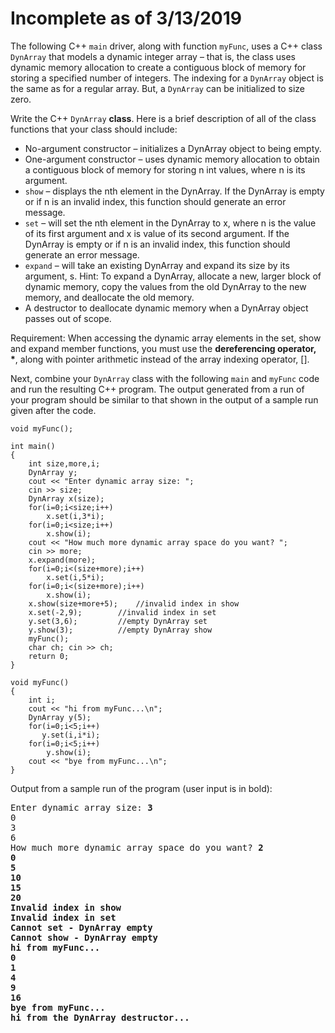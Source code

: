 Incomplete as of 3/13/2019
===

The following C++ `main` driver, along with function `myFunc`, uses a C++ class `DynArray` that models a dynamic integer array – that is, the class uses dynamic memory allocation to create a contiguous block of memory for storing a specified number of integers. The indexing for a `DynArray` object is the same as for a regular array. But, a `DynArray` can be initialized to size zero. 

Write the C++ `DynArray` <b>class</b>. Here is a brief description of all of the class functions that your class should include:

- No-argument constructor – initializes a DynArray object to being empty.
- One-argument constructor – uses dynamic memory allocation to obtain a contiguous block of memory for storing n int values, where n is its argument.
- `show` – displays the nth element in the DynArray. If the DynArray is empty or if n is an invalid index, this function should generate an error message.
- `set` – will set the nth element in the DynArray to x, where n is the value of its first argument and x is value of its second argument. If the DynArray is empty or if n is an invalid index, this function should generate an error message.
- `expand` – will take an existing DynArray and expand its size by its argument, s.  Hint: To expand a DynArray, allocate a new, larger block of dynamic memory, copy the values from the old DynArray to the new memory, and deallocate the old memory.
- A destructor to deallocate dynamic memory when a DynArray object passes out of scope.

Requirement: When accessing the dynamic array elements in the set, show and expand member functions, you must use the <b>dereferencing operator, *</b>, along with pointer arithmetic instead of the array indexing operator, [].

Next, combine your `DynArray` class with the following `main` and `myFunc` code and run the resulting C++ program. The output generated from a run of your program should be similar to that shown in the output of a sample run given after the code.

	void myFunc();
	
	int main()
	{
		int size,more,i;
		DynArray y;
		cout << "Enter dynamic array size: ";
		cin >> size;
		DynArray x(size);
		for(i=0;i<size;i++)
			x.set(i,3*i);
		for(i=0;i<size;i++)
			x.show(i);
		cout << "How much more dynamic array space do you want? ";
		cin >> more;
		x.expand(more);
		for(i=0;i<(size+more);i++)
			x.set(i,5*i);
		for(i=0;i<(size+more);i++)
			x.show(i);
		x.show(size+more+5);	//invalid index in show
		x.set(-2,9);		//invalid index in set
		y.set(3,6);			//empty DynArray set
		y.show(3);			//empty DynArray show
		myFunc();
		char ch; cin >> ch;
		return 0;
	}
	
	void myFunc()
	{
	 	int i;
	 	cout << "hi from myFunc...\n";
	 	DynArray y(5);
	 	for(i=0;i<5;i++)
	 	   y.set(i,i*i);
	 	for(i=0;i<5;i++)
	 		y.show(i);
	 	cout << "bye from myFunc...\n";
	}

Output from a sample run of the program (user input is in bold):
<pre>Enter dynamic array size: <b>3</b>
0
3
6
How much more dynamic array space do you want? <b>2
0
5
10
15
20
Invalid index in show
Invalid index in set
Cannot set - DynArray empty
Cannot show - DynArray empty
hi from myFunc...
0
1
4
9
16
bye from myFunc...
hi from the DynArray destructor...</pre>
